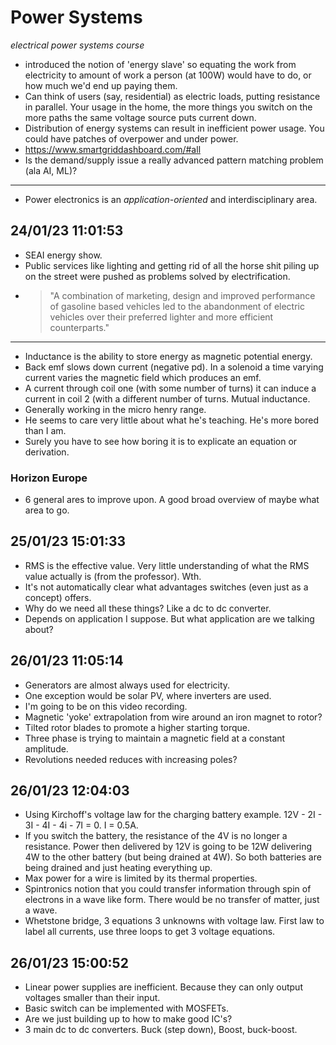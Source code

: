 # Power Systems

_electrical power systems course_


* introduced the notion of 'energy slave' so equating the work from electricity to amount of work a person (at 100W)
  would have to do, or how much we'd end up paying them. 
* Can think of users (say, residential) as electric loads, putting resistance in parallel. Your usage in the home, the
  more things you switch on the more paths the same voltage source puts current down.
* Distribution of energy systems can result in inefficient power usage. You could have patches of overpower and
  under power.
* https://www.smartgriddashboard.com/#all
* Is the demand/supply issue a really advanced pattern matching problem (ala AI, ML)?

---

* Power electronics is an _application-oriented_ and interdisciplinary area.

## 24/01/23 11:01:53

* SEAI energy show.
* Public services like lighting and getting rid of all the horse shit piling up on the street were pushed as problems
  solved by electrification.
* > "A combination of marketing, design and improved performance of gasoline based vehicles led to the abandonment of
  electric vehicles over their preferred lighter and more efficient counterparts."
---
* Inductance is the ability to store energy as magnetic potential energy.
* Back emf slows down current (negative pd). In a solenoid a time varying current varies the magnetic field which
  produces an emf.
* A current through coil one (with some number of turns) it can induce a current in coil 2 (with a different number of
  turns. Mutual inductance.
* Generally working in the micro henry range.
* He seems to care very little about what he's teaching. He's more bored than I am.
* Surely you have to see how boring it is to explicate an equation or derivation.

### Horizon Europe

* 6 general ares to improve upon. A good broad overview of maybe what area to go.

## 25/01/23 15:01:33

* RMS is the effective value. Very little understanding of what the RMS value actually is (from the professor). Wth.
* It's not automatically clear what advantages switches (even just as a concept) offers.
* Why do we need all these things? Like a dc to dc converter.
* Depends on application I suppose. But what application are we talking about?

## 26/01/23 11:05:14

* Generators are almost always used for electricity.
* One exception would be solar PV, where inverters are used.
* I'm going to be on this video recording.
* Magnetic 'yoke' extrapolation from wire around an iron magnet to rotor?
* Tilted rotor blades to promote a higher starting torque.
* Three phase is trying to maintain a magnetic field at a constant amplitude.
* Revolutions needed reduces with increasing poles?

## 26/01/23 12:04:03 

* Using Kirchoff's voltage law for the charging battery example. 12V - 2I - 3I - 4I - 4i - 7I = 0. I = 0.5A.
* If you switch the battery, the resistance of the 4V is no longer a resistance. Power then delivered by 12V is going to
  be 12W delivering 4W to the other battery (but being drained at 4W). So both batteries are being drained and just
  heating everything up.
* Max power for a wire is limited by its thermal properties.
* Spintronics notion that you could transfer information through spin of electrons in a wave like form. There would be
  no transfer of matter, just a wave.
* Whetstone bridge, 3 equations 3 unknowns with voltage law. First law to label all currents, use three loops to get 3
  voltage equations.

## 26/01/23 15:00:52

* Linear power supplies are inefficient. Because they can only output voltages smaller than their input.
* Basic switch can be implemented with MOSFETs. 
* Are we just building up to how to make good IC's?
* 3 main dc to dc converters. Buck (step down), Boost, buck-boost.
